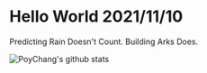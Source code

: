 # Hello World 2021/11/10

Predicting Rain Doesn't Count. Building Arks Does.

![PoyChang's github stats](https://github-readme-stats.vercel.app/api?username=poychang&show_icons=true&theme=dracula)
